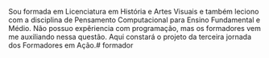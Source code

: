 Sou formada em Licenciatura em História e Artes Visuais e também leciono com a disciplina de Pensamento Computacional para Ensino Fundamental e Médio.
Não possuo expêriencia com programação, mas os formadores vem me auxiliando nessa questão.
Aqui constará o projeto da terceira jornada dos Formadores em Ação.# formador
